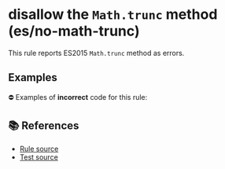 # disallow the `Math.trunc` method (es/no-math-trunc)

This rule reports ES2015 `Math.trunc` method as errors.

## Examples

⛔ Examples of **incorrect** code for this rule:

<eslint-playground type="bad" code="/*eslint es/no-math-trunc: error */
const n = Math.trunc(value)
" />

## 📚 References

- [Rule source](https://github.com/mysticatea/eslint-plugin-es/blob/v1.3.0/lib/rules/no-math-trunc.js)
- [Test source](https://github.com/mysticatea/eslint-plugin-es/blob/v1.3.0/tests/lib/rules/no-math-trunc.js)
